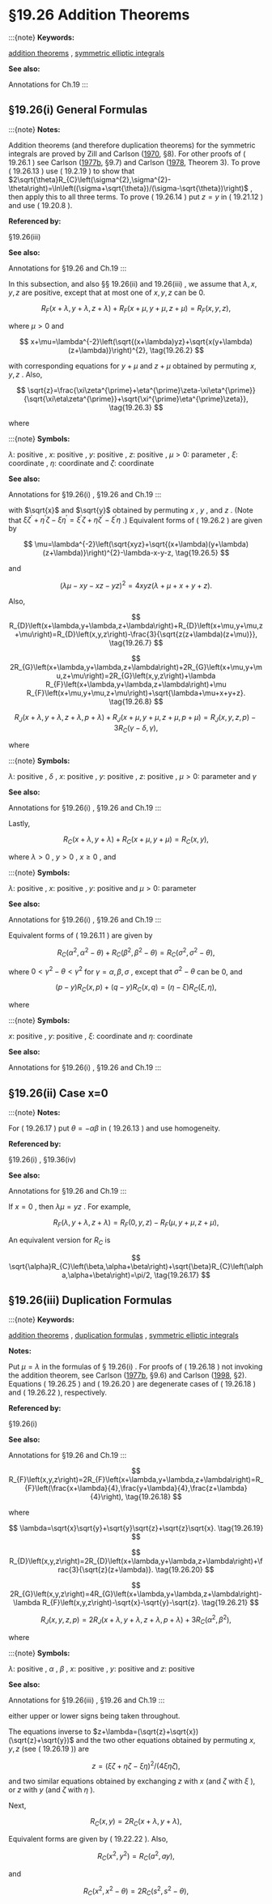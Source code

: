 # §19.26 Addition Theorems

:::{note}
**Keywords:**

[addition theorems](http://dlmf.nist.gov/search/search?q=addition%20theorems) , [symmetric elliptic integrals](http://dlmf.nist.gov/search/search?q=symmetric%20elliptic%20integrals)

**See also:**

Annotations for Ch.19
:::


## §19.26(i) General Formulas

:::{note}
**Notes:**

Addition theorems (and therefore duplication theorems) for the symmetric integrals are proved by Zill and Carlson ([1970](./bib/Z.html#bib2498 "Symmetric elliptic integrals of the third kind"), §8). For other proofs of ( 19.26.1 ) see Carlson ([1977b](./bib/C.html#bib434 "Special Functions of Applied Mathematics"), §9.7) and Carlson ([1978](./bib/C.html#bib435 "Short proofs of three theorems on elliptic integrals"), Theorem 3). To prove ( 19.26.13 ) use ( 19.2.19 ) to show that $2\sqrt{\theta}R_{C}\left(\sigma^{2},\sigma^{2}-\theta\right)=\ln\left((\sigma+\sqrt{\theta})/(\sigma-\sqrt{\theta})\right)$ , then apply this to all three terms. To prove ( 19.26.14 ) put $z=y$ in ( 19.21.12 ) and use ( 19.20.8 ).

**Referenced by:**

§19.26(iii)

**See also:**

Annotations for §19.26 and Ch.19
:::

In this subsection, and also §§ 19.26(ii) and 19.26(iii) , we assume that $\lambda,x,y,z$ are positive, except that at most one of $x,y,z$ can be 0.


<a id="E1"></a>
$$
R_{F}\left(x+\lambda,y+\lambda,z+\lambda\right)+R_{F}\left(x+\mu,y+\mu,z+\mu\right)=R_{F}\left(x,y,z\right), \tag{19.26.1}
$$

where $\mu>0$ and


<a id="E2"></a>
$$
x+\mu=\lambda^{-2}\left(\sqrt{(x+\lambda)yz}+\sqrt{x(y+\lambda)(z+\lambda)}\right)^{2}, \tag{19.26.2}
$$

with corresponding equations for $y+\mu$ and $z+\mu$ obtained by permuting $x,y,z$ . Also,


<a id="E3"></a>
$$
\sqrt{z}=\frac{\xi\zeta^{\prime}+\eta^{\prime}\zeta-\xi\eta^{\prime}}{\sqrt{\xi\eta\zeta^{\prime}}+\sqrt{\xi^{\prime}\eta^{\prime}\zeta}}, \tag{19.26.3}
$$

where

:::{note}
**Symbols:**

$\lambda$: positive , $x$: positive , $y$: positive , $z$: positive , $\mu>0$: parameter , $\xi$: coordinate , $\eta$: coordinate and $\zeta$: coordinate

**See also:**

Annotations for §19.26(i) , §19.26 and Ch.19
:::

with $\sqrt{x}$ and $\sqrt{y}$ obtained by permuting $x$ , $y$ , and $z$ . (Note that $\xi\zeta^{\prime}+\eta^{\prime}\zeta-\xi\eta^{\prime}=\xi^{\prime}\zeta+\eta\zeta^{\prime}-\xi^{\prime}\eta$ .) Equivalent forms of ( 19.26.2 ) are given by


<a id="E5"></a>
$$
\mu=\lambda^{-2}\left(\sqrt{xyz}+\sqrt{(x+\lambda)(y+\lambda)(z+\lambda)}\right)^{2}-\lambda-x-y-z, \tag{19.26.5}
$$

and


<a id="E6"></a>
$$
(\lambda\mu-xy-xz-yz)^{2}=4xyz(\lambda+\mu+x+y+z). \tag{19.26.6}
$$

Also,


<a id="E7"></a>
$$
R_{D}\left(x+\lambda,y+\lambda,z+\lambda\right)+R_{D}\left(x+\mu,y+\mu,z+\mu\right)=R_{D}\left(x,y,z\right)-\frac{3}{\sqrt{z(z+\lambda)(z+\mu)}}, \tag{19.26.7}
$$


<a id="E8"></a>
$$
2R_{G}\left(x+\lambda,y+\lambda,z+\lambda\right)+2R_{G}\left(x+\mu,y+\mu,z+\mu\right)=2R_{G}\left(x,y,z\right)+\lambda R_{F}\left(x+\lambda,y+\lambda,z+\lambda\right)+\mu R_{F}\left(x+\mu,y+\mu,z+\mu\right)+\sqrt{\lambda+\mu+x+y+z}. \tag{19.26.8}
$$


<a id="E9"></a>
$$
R_{J}\left(x+\lambda,y+\lambda,z+\lambda,p+\lambda\right)+R_{J}\left(x+\mu,y+\mu,z+\mu,p+\mu\right)=R_{J}\left(x,y,z,p\right)-3R_{C}\left(\gamma-\delta,\gamma\right), \tag{19.26.9}
$$

where

:::{note}
**Symbols:**

$\lambda$: positive , $\delta$ , $x$: positive , $y$: positive , $z$: positive , $\mu>0$: parameter and $\gamma$

**See also:**

Annotations for §19.26(i) , §19.26 and Ch.19
:::

Lastly,


<a id="E11"></a>
$$
R_{C}\left(x+\lambda,y+\lambda\right)+R_{C}\left(x+\mu,y+\mu\right)=R_{C}\left(x,y\right), \tag{19.26.11}
$$

where $\lambda>0$ , $y>0$ , $x\geq 0$ , and

:::{note}
**Symbols:**

$\lambda$: positive , $x$: positive , $y$: positive and $\mu>0$: parameter

**See also:**

Annotations for §19.26(i) , §19.26 and Ch.19
:::

Equivalent forms of ( 19.26.11 ) are given by


<a id="E13"></a>
$$
R_{C}\left(\alpha^{2},\alpha^{2}-\theta\right)+R_{C}\left(\beta^{2},\beta^{2}-\theta\right)=R_{C}\left(\sigma^{2},\sigma^{2}-\theta\right), \tag{19.26.13}
$$

where $0<\gamma^{2}-\theta<\gamma^{2}$ for $\gamma=\alpha,\beta,\sigma$ , except that $\sigma^{2}-\theta$ can be 0, and


<a id="E14"></a>
$$
(p-y)R_{C}\left(x,p\right)+(q-y)R_{C}\left(x,q\right)=(\eta-\xi)R_{C}\left(\xi,\eta\right), \tag{19.26.14}
$$

where

:::{note}
**Symbols:**

$x$: positive , $y$: positive , $\xi$: coordinate and $\eta$: coordinate

**See also:**

Annotations for §19.26(i) , §19.26 and Ch.19
:::


## §19.26(ii) Case x=0

:::{note}
**Notes:**

For ( 19.26.17 ) put $\theta=-\alpha\beta$ in ( 19.26.13 ) and use homogeneity.

**Referenced by:**

§19.26(i) , §19.36(iv)

**See also:**

Annotations for §19.26 and Ch.19
:::

If $x=0$ , then $\lambda\mu=yz$ . For example,


<a id="E16"></a>
$$
R_{F}\left(\lambda,y+\lambda,z+\lambda\right)={R_{F}\left(0,y,z\right)-R_{F}\left(\mu,y+\mu,z+\mu\right),} \tag{19.26.16}
$$

An equivalent version for $R_{C}$ is


<a id="E17"></a>
$$
\sqrt{\alpha}R_{C}\left(\beta,\alpha+\beta\right)+\sqrt{\beta}R_{C}\left(\alpha,\alpha+\beta\right)=\pi/2, \tag{19.26.17}
$$


## §19.26(iii) Duplication Formulas

:::{note}
**Keywords:**

[addition theorems](http://dlmf.nist.gov/search/search?q=addition%20theorems) , [duplication formulas](http://dlmf.nist.gov/search/search?q=duplication%20formulas) , [symmetric elliptic integrals](http://dlmf.nist.gov/search/search?q=symmetric%20elliptic%20integrals)

**Notes:**

Put $\mu=\lambda$ in the formulas of § 19.26(i) . For proofs of ( 19.26.18 ) not invoking the addition theorem, see Carlson ([1977b](./bib/C.html#bib434 "Special Functions of Applied Mathematics"), §9.6) and Carlson ([1998](./bib/C.html#bib442 "Elliptic Integrals: Symmetry and Symbolic Integration"), §2). Equations ( 19.26.25 ) and ( 19.26.20 ) are degenerate cases of ( 19.26.18 ) and ( 19.26.22 ), respectively.

**Referenced by:**

§19.26(i)

**See also:**

Annotations for §19.26 and Ch.19
:::


<a id="E18"></a>
$$
R_{F}\left(x,y,z\right)=2R_{F}\left(x+\lambda,y+\lambda,z+\lambda\right)=R_{F}\left(\frac{x+\lambda}{4},\frac{y+\lambda}{4},\frac{z+\lambda}{4}\right), \tag{19.26.18}
$$

where


<a id="E19"></a>
$$
\lambda=\sqrt{x}\sqrt{y}+\sqrt{y}\sqrt{z}+\sqrt{z}\sqrt{x}. \tag{19.26.19}
$$


<a id="E20"></a>
$$
R_{D}\left(x,y,z\right)=2R_{D}\left(x+\lambda,y+\lambda,z+\lambda\right)+\frac{3}{\sqrt{z}(z+\lambda)}. \tag{19.26.20}
$$


<a id="E21"></a>
$$
2R_{G}\left(x,y,z\right)=4R_{G}\left(x+\lambda,y+\lambda,z+\lambda\right)-\lambda R_{F}\left(x,y,z\right)-\sqrt{x}-\sqrt{y}-\sqrt{z}. \tag{19.26.21}
$$


<a id="E22"></a>
$$
R_{J}\left(x,y,z,p\right)=2R_{J}\left(x+\lambda,y+\lambda,z+\lambda,p+\lambda\right)+3R_{C}\left(\alpha^{2},\beta^{2}\right), \tag{19.26.22}
$$

where

:::{note}
**Symbols:**

$\lambda$: positive , $\alpha$ , $\beta$ , $x$: positive , $y$: positive and $z$: positive

**See also:**

Annotations for §19.26(iii) , §19.26 and Ch.19
:::

either upper or lower signs being taken throughout.

The equations inverse to $z+\lambda=(\sqrt{z}+\sqrt{x})(\sqrt{z}+\sqrt{y})$ and the two other equations obtained by permuting $x,y,z$ (see ( 19.26.19 )) are


<a id="E24"></a>
$$
z=(\xi\zeta+\eta\zeta-\xi\eta)^{2}/(4\xi\eta\zeta), \tag{19.26.24}
$$

and two similar equations obtained by exchanging $z$ with $x$ (and $\zeta$ with $\xi$ ), or $z$ with $y$ (and $\zeta$ with $\eta$ ).

Next,


<a id="E25"></a>
$$
R_{C}\left(x,y\right)=2R_{C}\left(x+\lambda,y+\lambda\right), \tag{19.26.25}
$$

Equivalent forms are given by ( 19.22.22 ). Also,


<a id="E26"></a>
$$
R_{C}\left(x^{2},y^{2}\right)=R_{C}\left(a^{2},ay\right), \tag{19.26.26}
$$

and


<a id="E27"></a>
$$
R_{C}\left(x^{2},x^{2}-\theta\right)=2R_{C}\left(s^{2},s^{2}-\theta\right), \tag{19.26.27}
$$
